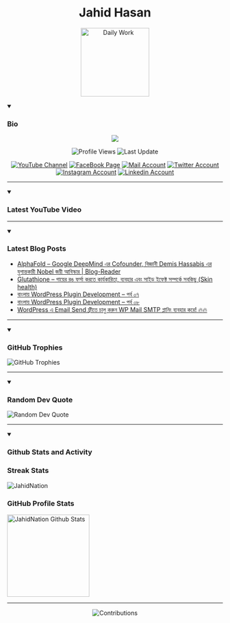 <h1 align="center">Jahid Hasan</h1>
<p align="center">
  <img alt="Daily Work" height="160px" src="https://i.imgur.com/uhZdH9C.gif" />
</p>
<details open>
 <summary><h3>Bio</h3></summary>
<p align="center">
<img src="https://readme-typing-svg.demolab.com/?lines=Every+day%2C+learn+something+new.;Make+mistakes%2C+learn+from+them.;Work+hard%2C+stay+humble%2C+succeed.;Dream+big%2C+take+action%2C+succeed.;Small+steps+lead+to+big+leaps.;Take+action%2C+make+things+happen.&font=Fira%20Code&center=true&width=440&height=45&color=808080&vCenter=true&pause=1000&size=22" />
</p>

<p align="center">
<img alt="Profile Views" title="Profile Views" src="https://komarev.com/ghpvc/?username=jahidnation&style=for-the-badge&color=29bf12"/>
  <img alt="Last Update" title="Last Update" src="https://img.shields.io/github/last-commit/jahidnation/jahidnation?logo=markdown&label=LAST+UPDATE&color=29bf12&style=for-the-badge"/>
</p>
<p align="center">
      <a href="https://youtube.com/@jahidnation">
         <img alt="YouTube Channel" title="YouTube Channel" src="https://img.shields.io/badge/YouTube-%23FF0000.svg?logo=YouTube&logoColor=white"/></a> 
      <a href="https://facebook.com/jahidnation">
         <img alt="FaceBook Page" title="FaceBook Page" src="https://img.shields.io/badge/FaceBook-%234267B2.svg?logo=FaceBook&logoColor=white"/></a>
      <a href="mailto:mail@jahid.eu.org">
         <img alt="Mail Account" title="Mail Account" src="https://img.shields.io/badge/Mail-%23c71610.svg?logo=Gmail&logoColor=white"/></a>
      <a href="https://twitter.com/jahidnation">
         <img alt="Twitter Account" title="Twitter Account" src="https://img.shields.io/badge/Twitter-%231DA1F2.svg?logo=Twitter&logoColor=white"/></a>
      <a href="https://instagram.com/jahidnation">
         <img alt="Instagram Account" title="Instagram Account" src="https://img.shields.io/badge/Instagram-%23E4405F.svg?logo=Instagram&logoColor=white"/></a>
      <a href="https://linkedin.com/in/jahidnation">
         <img alt="Linkedin Account" title="Linkedin Account" src="https://img.shields.io/badge/Linkedin-%230072b1.svg?logo=Linkedin&logoColor=white"/></a>
</p>

---
</details>

<details open>
 <summary><h3>Latest YouTube Video</h3></summary>

<!-- BEGIN VID -->

<!-- END VID -->

---

</details>

<details open>
 <summary><h3>Latest Blog Posts</h3></summary>

<!-- BLOG-POST-LIST:START -->
- [AlphaFold – Google DeepMind এর Cofounder, বিজ্ঞানী Demis Hassabis এর যুগান্তকারী Nobel জয়ী আবিস্কার | Blog-Reader](https://dev-blog-reader.pantheonsite.io/2025/01/11/alphafold-google-deepmind-%e0%a6%8f%e0%a6%b0-cofounder-%e0%a6%ac%e0%a6%bf%e0%a6%9c%e0%a7%8d%e0%a6%9e%e0%a6%be%e0%a6%a8%e0%a7%80-demis-hassabis-%e0%a6%8f%e0%a6%b0-%e0%a6%af%e0%a7%81%e0%a6%97/)
- [Glutathione – গায়ের রঙ ফর্সা করতে কার্যকারিতা, ব্যবহার এবং সাইড ইফেক্ট সম্পর্কে সবকিছু &lpar;Skin health&rpar;](https://dev-blog-reader.pantheonsite.io/2025/01/10/glutathione-%e0%a6%97%e0%a6%be%e0%a6%af%e0%a6%bc%e0%a7%87%e0%a6%b0-%e0%a6%b0%e0%a6%99-%e0%a6%ab%e0%a6%b0%e0%a7%8d%e0%a6%b8%e0%a6%be-%e0%a6%95%e0%a6%b0%e0%a6%a4%e0%a7%87-%e0%a6%95%e0%a6%be/)
- [বাংলায় WordPress Plugin Development – পর্ব ০৭](https://dev-blog-reader.pantheonsite.io/2025/01/10/%e0%a6%ac%e0%a6%be%e0%a6%82%e0%a6%b2%e0%a6%be%e0%a6%af%e0%a6%bc-wordpress-plugin-development-%e0%a6%aa%e0%a6%b0%e0%a7%8d%e0%a6%ac-%e0%a7%a6%e0%a7%ad/)
- [বাংলায় WordPress Plugin Development – পর্ব ০৮](https://dev-blog-reader.pantheonsite.io/2025/01/10/%e0%a6%ac%e0%a6%be%e0%a6%82%e0%a6%b2%e0%a6%be%e0%a6%af%e0%a6%bc-wordpress-plugin-development-%e0%a6%aa%e0%a6%b0%e0%a7%8d%e0%a6%ac-%e0%a7%a6%e0%a7%ae/)
- [WordPress এ Email Send ফ্রীতে চালু করুন WP Mail SMTP প্লানিং ব্যবহার করে! 🔥🔥](https://dev-blog-reader.pantheonsite.io/2025/01/09/wordpress-%e0%a6%8f-email-send-%e0%a6%ab%e0%a7%8d%e0%a6%b0%e0%a7%80%e0%a6%a4%e0%a7%87-%e0%a6%9a%e0%a6%be%e0%a6%b2%e0%a7%81-%e0%a6%95%e0%a6%b0%e0%a7%81%e0%a6%a8-wp-mail-smtp-%e0%a6%aa%e0%a7%8d%e0%a6%b2/)
<!-- BLOG-POST-LIST:END -->

---

</details>

<details open>
 <summary><h3>GitHub Trophies</h3></summary>

<img alt="GitHub Trophies" title="GitHub Trophies" src="https://github-profile-trophy.vercel.app/?username=jahidnation&column=8&theme=gruvbox&no-frame=true"/>

---

</details>

<details open>
 <summary><h3>Random Dev Quote</h3></summary>

<img alt="Random Dev Quote" title="Random Dev Quote" src="https://quotes-github-readme.vercel.app/api?type=horizontal&theme=radical"/>

---

</details>

<details open> 
  <summary><h3>Github Stats and Activity</h3></summary>

  <h3>Streak Stats</h3>

  <p>
      <img title="Streak Stats" alt=JahidNation Streak" src="https://streak-stats.demolab.com/?user=jahidnation&theme=monokai-metallian&hide_border=true"/>
  </p>

  <h3>GitHub Profile Stats</h3>
  <p>
  <img alt="JahidNation Github Stats" src="https://denvercoder1-github-readme-stats.vercel.app/api/?username=jahidnation&show_icons=true&include_all_commits=true&count_private=true&theme=react&hide_border=true&bg_color=1F222E&title_color=F85D7F&icon_color=F8D866" height="192px"/>
  </p>

---

<p align="center">
<img alt="Contributions" title="Contributions" src="https://github.com/jahidnation/jahidnation/blob/contributions/snake.svg"/>
</p>
